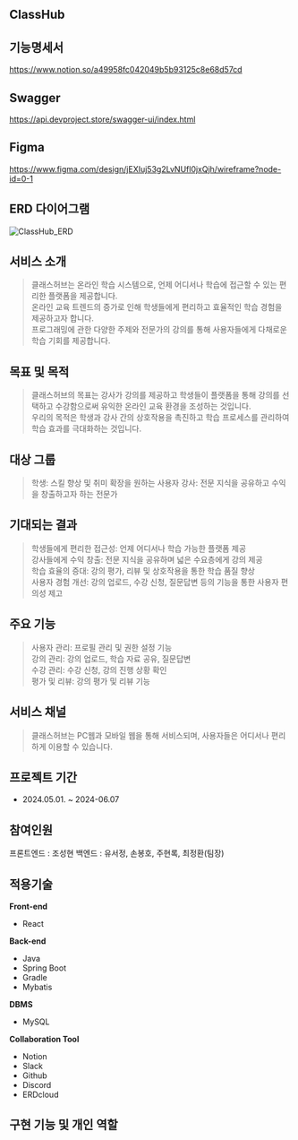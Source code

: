 ## ClassHub
## 기능명세서
https://www.notion.so/a49958fc042049b5b93125c8e68d57cd
## Swagger
https://api.devproject.store/swagger-ui/index.html
## Figma
https://www.figma.com/design/jEXIuj53g2LvNUfl0jxQjh/wireframe?node-id=0-1

## ERD 다이어그램
![ClassHub_ERD](https://github.com/junghwan97/ClassHubProject/assets/123052062/b4489296-e2ac-4cb7-ae3b-6730d2c7a815)


## 서비스 소개
> 클래스허브는 온라인 학습 시스템으로, 언제 어디서나 학습에 접근할 수 있는 편리한 플랫폼을 제공합니다. <br>
> 온라인 교육 트렌드의 증가로 인해 학생들에게 편리하고 효율적인 학습 경험을 제공하고자 합니다. <br> 
> 프로그래밍에 관한 다양한 주제와 전문가의 강의를 통해 사용자들에게 다채로운 학습 기회를 제공합니다. <br>

## 목표 및 목적
> 클래스허브의 목표는 강사가 강의를 제공하고 학생들이 플랫폼을 통해 강의를 선택하고 수강함으로써 유익한 온라인 교육 환경을 조성하는 것입니다.  <br>
> 우리의 목적은 학생과 강사 간의 상호작용을 촉진하고 학습 프로세스를 관리하여 학습 효과를 극대화하는 것입니다. <br> 

## 대상 그룹
> 학생: 스킬 향상 및 취미 확장을 원하는 사용자
> 강사: 전문 지식을 공유하고 수익을 창출하고자 하는 전문가

## 기대되는 결과
> 학생들에게 편리한 접근성: 언제 어디서나 학습 가능한 플랫폼 제공 <br>
> 강사들에게 수익 창출: 전문 지식을 공유하며 넓은 수요층에게 강의 제공 <br>
> 학습 효율의 증대: 강의 평가, 리뷰 및 상호작용을 통한 학습 품질 향상 <br>
> 사용자 경험 개선: 강의 업로드, 수강 신청, 질문답변 등의 기능을 통한 사용자 편의성 제고 <br>

## 주요 기능
> 사용자 관리: 프로필 관리 및 권한 설정 기능 <br>
> 강의 관리: 강의 업로드, 학습 자료 공유, 질문답변 <br>
> 수강 관리: 수강 신청, 강의 진행 상황 확인 <br>
> 평가 및 리뷰: 강의 평가 및 리뷰 기능 <br>

## 서비스 채널
> 클래스허브는 PC웹과 모바일 웹을 통해 서비스되며, 사용자들은 어디서나 편리하게 이용할 수 있습니다.

## 프로젝트 기간
- 2024.05.01. ~ 2024-06.07

## 참여인원
프론트엔드 : 조성현 
백엔드 : 유서정, 손봉호, 주현록, 최정환(팀장)

## 적용기술

**Front-end**
- React

**Back-end** 
- Java
- Spring Boot
- Gradle 
- Mybatis

**DBMS**
- MySQL

**Collaboration Tool**
- Notion
- Slack
- Github
- Discord
- ERDcloud

## 구현 기능 및 개인 역할
